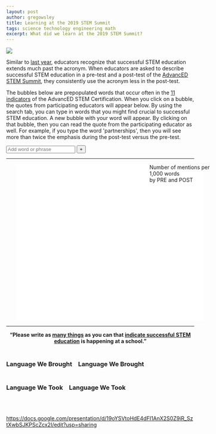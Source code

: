 ```yaml
---
layout: post
author: gregowsley
title: Learning at the 2019 STEM Summit
tags: science technology engineering math 
excerpt: What did we learn at the 2019 STEM Summit?
---
```


<div class='tableauPlaceholder' id='viz1568398936929' style='position: relative'><noscript><a href='#'><img alt=' ' src='https:&#47;&#47;public.tableau.com&#47;static&#47;images&#47;20&#47;2019STEMSummitAttendees&#47;2019STEMSummitAttendeesDashboard&#47;1_rss.png' style='border: none' /></a></noscript><object class='tableauViz'  style='display:none;'><param name='host_url' value='https%3A%2F%2Fpublic.tableau.com%2F' /> <param name='embed_code_version' value='3' /> <param name='site_root' value='' /><param name='name' value='2019STEMSummitAttendees&#47;2019STEMSummitAttendeesDashboard' /><param name='tabs' value='no' /><param name='toolbar' value='yes' /><param name='static_image' value='https:&#47;&#47;public.tableau.com&#47;static&#47;images&#47;20&#47;2019STEMSummitAttendees&#47;2019STEMSummitAttendeesDashboard&#47;1.png' /> <param name='animate_transition' value='yes' /><param name='display_static_image' value='yes' /><param name='display_spinner' value='yes' /><param name='display_overlay' value='yes' /><param name='display_count' value='yes' /><param name='filter' value='publish=yes' /></object></div>                <script type='text/javascript'>                    var divElement = document.getElementById('viz1568398936929');                    var vizElement = divElement.getElementsByTagName('object')[0];                    vizElement.style.width='100%';vizElement.style.height=(divElement.offsetWidth*0.75)+'px';                    var scriptElement = document.createElement('script');                    scriptElement.src = 'https://public.tableau.com/javascripts/api/viz_v1.js';                    vizElement.parentNode.insertBefore(scriptElement, vizElement);                </script>

Similar to [last year](http://steam.rockhursths.edu/2018/04/02/The-Words-We-Use.html), educators recognize that successful STEM education extends much past the acronym. When educators are asked to describe successful STEM education in a pre-test and a post-test of the [AdvancED STEM Summit](http://www.cvent.com/events/advanced-midwest-stem-summit-2019/event-summary-dd6ce7f8f112483b82d5e669634413cf.aspx?dvce=1), they consistently use the acronym less in the post-test. 

The bubbles below are prepopulated words that occur often in the [11 indicators](http://steam.rockhursths.edu/stem-certification/) of the AdvancED STEM Certification. When you click on a bubble, the quotes from participating educators will appear below. By using the search tab, you can type in words that you might find crucial to successful STEM education. A new bubble with your word will appear. By clicking on that bubble, then you can read the quote from the participating educator as well. For example, if you type the word 'partnerships', then you will see more than twice the emphasis during the post-test versus the pre-test.

<!-- SEARCH BAR -->
<form id="g-form">
    <input style="height:20px;" type="text" name="search" placeholder="Add word or phrase" tabindex="1">
    <button>+</button>
</form>

<!-- BUBBLES -->
<hr>
<div id="g-chart" width="100%;" style="margin-left: 0%; postion:block;">
    <div class="g-legend" style="position:absolute; width:100%;">
        <div style="position:absolute; width:200px; left:40%" class="g-overview">
            Number of mentions per 1,000 words
            <br>by
            <span class="g-swatch g-democrat"></span>PRE and
            <span class="g-swatch g-republican"></span>POST
        </div>
    </div>
    <div style="margin-left: 0%" class="g-labels"></div>
    <svg style="background: white; margin-left: 5%;" class="g-nodes" width="100%" height="420"></svg>
</div>
<hr>

**<center>“Please write as <u>many things</u> as you can that <u>indicate successful STEM education</u> is happening at a school.”</center>**

<!-- COMMENTS -->
<div class="g-body row">
    <div class="g-mentions g-democrat col-md-6">
        <h3 class="g-head g-hasnt-topic">
            <span class="g-isnt-topic"><br>Language We Brought</span>
            <span class="g-is-topic">
                <span style="padding-left: 0.76em;">Language We Brought</span>
            </span>
        </h3>
        <div class="g-divider"></div>
    </div>
    <div class="g-mentions g-republican col-md-6">
        <h3 class="g-head g-hasnt-topic">
            <span class="g-isnt-topic"><br>Language We Took</span>
            <span class="g-is-topic">
                <span style="padding-left: 0.76em;">Language We Took</span>
            </span>
        </h3>
        <div class="g-divider"></div>
    </div>
    <br clear="all">
    <br>
</div>

<script src="https://cdnjs.cloudflare.com/ajax/libs/jquery/3.1.0/jquery.min.js"></script>
<script src="https://cdnjs.cloudflare.com/ajax/libs/materialize/0.100.2/js/materialize.min.js"></script>
<script src="https://cdn.rawgit.com/JamesWClark/Two-Party-Visualizer/gh-pages/d3.v2.min.js"></script>
<script src="https://cdn.rawgit.com/JamesWClark/Two-Party-Visualizer/gh-pages/topics.js"></script>
<script src="/js/two-party-visualize.js"></script>

<script>
// these sources need to be published on the web for this app to work correctly.
var source1 = 'https://docs.google.com/spreadsheets/d/1r18EHVyqB8m47S8cliQSTAOnb9H5z1w8vUvmlWoZWG0/edit#gid=1847657122';
var source2 = 'https://docs.google.com/spreadsheets/d/1sxcZxHlXjamJjYCukxu7aogH7yxfjqxKOmUsubzySfw/edit#gid=193257641';

var viz = new TwoPartyVisual();
viz.loadPearDeckSheets(source1, source2)
</script>












https://docs.google.com/presentation/d/19oYSVtoHdE4dFI1AnX2S0Z9iR_SztXwbSJKPScZcx2I/edit?usp=sharing


